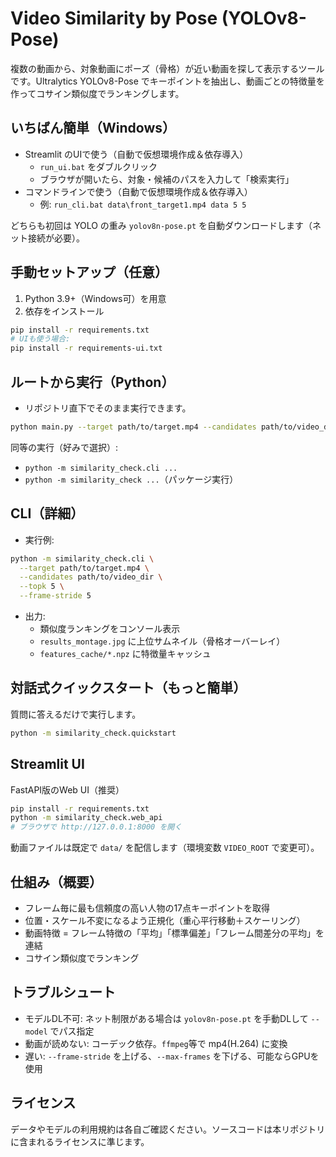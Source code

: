 # Video Similarity by Pose (YOLOv8-Pose)

複数の動画から、対象動画にポーズ（骨格）が近い動画を探して表示するツールです。Ultralytics YOLOv8-Pose でキーポイントを抽出し、動画ごとの特徴量を作ってコサイン類似度でランキングします。

## いちばん簡単（Windows）
- Streamlit のUIで使う（自動で仮想環境作成＆依存導入）
  - `run_ui.bat` をダブルクリック
  - ブラウザが開いたら、対象・候補のパスを入力して「検索実行」
- コマンドラインで使う（自動で仮想環境作成＆依存導入）
  - 例: `run_cli.bat data\front_target1.mp4 data 5 5`

どちらも初回は YOLO の重み `yolov8n-pose.pt` を自動ダウンロードします（ネット接続が必要）。

## 手動セットアップ（任意）
1. Python 3.9+（Windows可）を用意
2. 依存をインストール

```bash
pip install -r requirements.txt
# UIも使う場合:
pip install -r requirements-ui.txt
```

## ルートから実行（Python）
- リポジトリ直下でそのまま実行できます。

```bash
python main.py --target path/to/target.mp4 --candidates path/to/video_dir --topk 5 --frame-stride 5
```

同等の実行（好みで選択）:
- `python -m similarity_check.cli ...`
- `python -m similarity_check ...`（パッケージ実行）

## CLI（詳細）
- 実行例:
```bash
python -m similarity_check.cli \
  --target path/to/target.mp4 \
  --candidates path/to/video_dir \
  --topk 5 \
  --frame-stride 5
```
- 出力:
  - 類似度ランキングをコンソール表示
  - `results_montage.jpg` に上位サムネイル（骨格オーバーレイ）
  - `features_cache/*.npz` に特徴量キャッシュ

## 対話式クイックスタート（もっと簡単）
質問に答えるだけで実行します。

```bash
python -m similarity_check.quickstart
```

## Streamlit UI
FastAPI版のWeb UI（推奨）
```bash
pip install -r requirements.txt
python -m similarity_check.web_api
# ブラウザで http://127.0.0.1:8000 を開く
```
動画ファイルは既定で `data/` を配信します（環境変数 `VIDEO_ROOT` で変更可）。

## 仕組み（概要）
- フレーム毎に最も信頼度の高い人物の17点キーポイントを取得
- 位置・スケール不変になるよう正規化（重心平行移動＋スケーリング）
- 動画特徴 = フレーム特徴の「平均」「標準偏差」「フレーム間差分の平均」を連結
- コサイン類似度でランキング

## トラブルシュート
- モデルDL不可: ネット制限がある場合は `yolov8n-pose.pt` を手動DLして `--model` でパス指定
- 動画が読めない: コーデック依存。`ffmpeg`等で mp4(H.264) に変換
- 遅い: `--frame-stride` を上げる、`--max-frames` を下げる、可能ならGPUを使用

## ライセンス
データやモデルの利用規約は各自ご確認ください。ソースコードは本リポジトリに含まれるライセンスに準じます。
